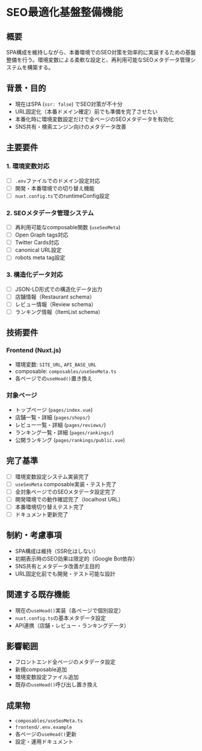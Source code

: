 # SEO最適化基盤整備機能

## 概要
SPA構成を維持しながら、本番環境でのSEO対策を効率的に実装するための基盤整備を行う。環境変数による柔軟な設定と、再利用可能なSEOメタデータ管理システムを構築する。

## 背景・目的
- 現在はSPA (`ssr: false`) でSEO対策が不十分
- URL固定化（本番ドメイン確定）前でも準備を完了させたい
- 本番化時に環境変数設定だけで全ページのSEOメタデータを有効化
- SNS共有・検索エンジン向けのメタデータ改善

## 主要要件

### 1. 環境変数対応
- [ ] `.env`ファイルでのドメイン設定対応
- [ ] 開発・本番環境での切り替え機能
- [ ] `nuxt.config.ts`でのruntimeConfig設定

### 2. SEOメタデータ管理システム
- [ ] 再利用可能なcomposable関数 (`useSeoMeta`)
- [ ] Open Graph tags対応
- [ ] Twitter Cards対応
- [ ] canonical URL設定
- [ ] robots meta tag設定

### 3. 構造化データ対応
- [ ] JSON-LD形式での構造化データ出力
- [ ] 店舗情報（Restaurant schema）
- [ ] レビュー情報（Review schema）
- [ ] ランキング情報（ItemList schema）

## 技術要件

### Frontend (Nuxt.js)
- 環境変数: `SITE_URL`, `API_BASE_URL`
- composable: `composables/useSeoMeta.ts`
- 各ページでの`useHead()`置き換え

### 対象ページ
- トップページ (`pages/index.vue`)
- 店舗一覧・詳細 (`pages/shops/`)
- レビュー一覧・詳細 (`pages/reviews/`)
- ランキング一覧・詳細 (`pages/rankings/`)
- 公開ランキング (`pages/rankings/public.vue`)

## 完了基準
- [ ] 環境変数設定システム実装完了
- [ ] `useSeoMeta` composable実装・テスト完了
- [ ] 全対象ページでのSEOメタデータ設定完了
- [ ] 開発環境での動作確認完了（localhost URL）
- [ ] 本番環境切り替えテスト完了
- [ ] ドキュメント更新完了

## 制約・考慮事項
- SPA構成は維持（SSR化はしない）
- 初期表示時のSEO効果は限定的（Google Bot依存）
- SNS共有とメタデータ改善が主目的
- URL固定化前でも開発・テスト可能な設計

## 関連する既存機能
- 現在の`useHead()`実装（各ページで個別設定）
- `nuxt.config.ts`の基本メタデータ設定
- API連携（店舗・レビュー・ランキングデータ）

## 影響範囲
- フロントエンド全ページのメタデータ設定
- 新規composable追加
- 環境変数設定ファイル追加
- 既存の`useHead()`呼び出し置き換え

## 成果物
- `composables/useSeoMeta.ts`
- `frontend/.env.example`
- 各ページの`useHead()`更新
- 設定・運用ドキュメント